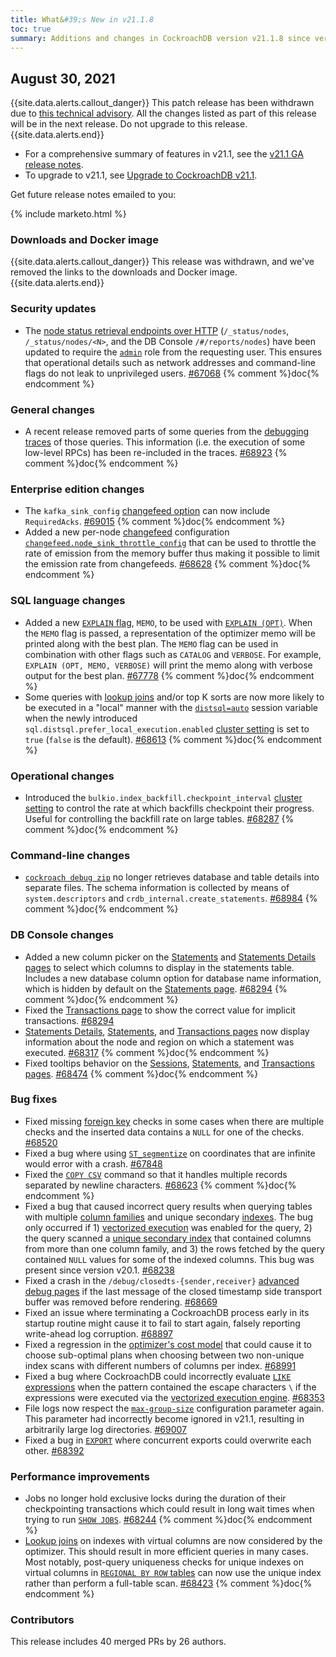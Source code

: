 ```yaml
---
title: What&#39;s New in v21.1.8
toc: true
summary: Additions and changes in CockroachDB version v21.1.8 since version v21.1.7
---
```


## August 30, 2021

{{site.data.alerts.callout_danger}}
This patch release has been withdrawn due to [this technical advisory](../advisories/a69874.html). All the changes listed as part of this release will be in the next release. Do not upgrade to this release.
{{site.data.alerts.end}}

- For a comprehensive summary of features in v21.1, see the [v21.1 GA release notes](v21.1.0.html).
- To upgrade to v21.1, see [Upgrade to CockroachDB v21.1](../v21.1/upgrade-cockroach-version.html).

Get future release notes emailed to you:

{% include marketo.html %}

### Downloads and Docker image

{{site.data.alerts.callout_danger}}
This release was withdrawn, and we've removed the links to the downloads and Docker image.
{{site.data.alerts.end}}

### Security updates

- The [node status retrieval endpoints over HTTP](../v21.1/monitoring-and-alerting.html) (`/_status/nodes`, `/_status/nodes/<N>`, and the DB Console `/#/reports/nodes`) have been updated to require the [`admin`](../v21.1/authorization.html#admin-role) role from the requesting user. This ensures that operational details such as network addresses and command-line flags do not leak to unprivileged users. [#67068][#67068] {% comment %}doc{% endcomment %}

### General changes

- A recent release removed parts of some queries from the [debugging traces](../v21.1/show-trace.html) of those queries. This information (i.e. the execution of some low-level RPCs) has been re-included in the traces. [#68923][#68923] {% comment %}doc{% endcomment %}

### Enterprise edition changes

- The `kafka_sink_config` [changefeed option](../v21.1/create-changefeed.html) can now include `RequiredAcks`. [#69015][#69015] {% comment %}doc{% endcomment %}
- Added a new per-node [changefeed](../v21.1/stream-data-out-of-cockroachdb-using-changefeeds.html) configuration [`changefeed.node_sink_throttle_config`](../v21.1/cluster-settings.html) that can be used to throttle the rate of emission from the memory buffer thus making it possible to limit the emission rate from changefeeds. [#68628][#68628] {% comment %}doc{% endcomment %}

### SQL language changes

- Added a new [`EXPLAIN` flag](../v21.1/explain.html), `MEMO`, to be used with [`EXPLAIN (OPT)`](../v21.1/explain.html#opt-option). When the `MEMO` flag is passed, a representation of the optimizer memo will be printed along with the best plan. The `MEMO` flag can be used in combination with other flags such as `CATALOG` and `VERBOSE`. For example, `EXPLAIN (OPT, MEMO, VERBOSE)` will print the memo along with verbose output for the best plan. [#67778][#67775] {% comment %}doc{% endcomment %}
- Some queries with [lookup joins](../v21.1/joins.html#lookup-joins) and/or top K sorts are now more likely to be executed in a "local" manner with the [`distsql=auto`](../v21.1/set-vars.html#parameters) session variable when the newly introduced `sql.distsql.prefer_local_execution.enabled` [cluster setting](../v21.1/cluster-settings.html) is set to `true` (`false` is the default). [#68613][#68613] {% comment %}doc{% endcomment %}

### Operational changes

- Introduced the `bulkio.index_backfill.checkpoint_interval` [cluster setting](../v21.1/cluster-settings.html) to control the rate at which backfills checkpoint their progress. Useful for controlling the backfill rate on large tables. [#68287][#68287] {% comment %}doc{% endcomment %}

### Command-line changes

- [`cockroach debug zip`](../v21.1/cockroach-debug-zip.html) no longer retrieves database and table details into separate files. The schema information is collected by means of `system.descriptors` and `crdb_internal.create_statements`. [#68984][#68984] {% comment %}doc{% endcomment %}

### DB Console changes

- Added a new column picker on the [Statements](../v21.2/ui-statements-page.html) and [Statements Details pages](../v21.1/ui-statements-page.html#statement-details-page) to select which columns to display in the statements table. Includes a new database column option for database name information, which is hidden by default on the [Statements page](../v21.2/ui-statements-page.html). [#68294][#68294] {% comment %}doc{% endcomment %}
- Fixed the [Transactions page](../v21.2/ui-transactions-page.html) to show the correct value for implicit transactions. [#68294][#68294]
- [Statements Details](../v21.1/ui-statements-page.html#statement-details-page), [Statements](../v21.2/ui-statements-page.html), and [Transactions pages](../v21.2/ui-transactions-page.html) now display information about the node and region on which a statement was executed. [#68317][#68317] {% comment %}doc{% endcomment %}
- Fixed tooltips behavior on the [Sessions](../v21.2/ui-sessions-page.html), [Statements](../v21.2/ui-statements-page.html), and [Transactions pages](../v21.2/ui-transactions-page.html). [#68474][#68474] {% comment %}doc{% endcomment %}

### Bug fixes

- Fixed missing [foreign key](../v21.1/foreign-key.html) checks in some cases when there are multiple checks and the inserted data contains a `NULL` for one of the checks. [#68520][#68520]
- Fixed a bug where using [`ST_segmentize`](../v21.1/functions-and-operators.html#spatial-functions) on coordinates that are infinite would error with a crash. [#67848][#67848]
- Fixed the [`COPY CSV`](../v21.1/copy-from.html) command so that it handles multiple records separated by newline characters. [#68623][#68623] {% comment %}doc{% endcomment %}
- Fixed a bug that caused incorrect query results when querying tables with multiple [column families](../v21.1/column-families.html) and unique secondary [indexes](../v21.1/indexes.html). The bug only occurred if 1) [vectorized execution](../v21.1/vectorized-execution.html) was enabled for the query, 2) the query scanned a [unique secondary index](../v21.1/indexes.html) that contained columns from more than one column family, and 3) the rows fetched by the query contained `NULL` values for some of the indexed columns. This bug was present since version v20.1. [#68238][#68239]
- Fixed a crash in the `/debug/closedts-{sender,receiver}` [advanced debug pages](../v21.1/ui-debug-pages.html) if the last message of the closed timestamp side transport buffer was removed before rendering. [#68669][#68669]
- Fixed an issue where terminating a CockroachDB process early in its startup routine might cause it to fail to start again, falsely reporting write-ahead log corruption. [#68897][#68897]
- Fixed a regression in the [optimizer's cost model](../v21.1/cost-based-optimizer.html) that could cause it to choose sub-optimal plans when choosing between two non-unique index scans with different numbers of columns per index. [#68991][#68991]
- Fixed a bug where CockroachDB could incorrectly evaluate [`LIKE` expressions](../v21.1/scalar-expressions.html#string-pattern-matching) when the pattern contained the escape characters `\` if the expressions were executed via the [vectorized execution engine](../v21.1/vectorized-execution.html). [#68353][#68353]
- File logs now respect the [`max-group-size`](../v21.1/configure-logs.html) configuration parameter again. This parameter had incorrectly become ignored in v21.1, resulting in arbitrarily large log directories. [#69007][#69007]
- Fixed a bug in [`EXPORT`](../v21.1/export.html) where concurrent exports could overwrite each other. [#68392][#68392]

### Performance improvements

- Jobs no longer hold exclusive locks during the duration of their checkpointing transactions which could result in long wait times when trying to run [`SHOW JOBS`](../v21.1/show-jobs.html). [#68244][#68244] {% comment %}doc{% endcomment %}
- [Lookup joins](../v21.1/joins.html#lookup-joins) on indexes with virtual columns are now considered by the optimizer. This should result in more efficient queries in many cases. Most notably, post-query uniqueness checks for unique indexes on virtual columns in [`REGIONAL BY ROW` tables](../v21.1/regional-tables.html#regional-by-row-tables) can now use the unique index rather than perform a full-table scan. [#68423][#68423] {% comment %}doc{% endcomment %}

### Contributors

This release includes 40 merged PRs by 26 authors.

[#67068]: https://github.com/cockroachdb/cockroach/pull/67068
[#67746]: https://github.com/cockroachdb/cockroach/pull/67746
[#67775]: https://github.com/cockroachdb/cockroach/pull/67775
[#67848]: https://github.com/cockroachdb/cockroach/pull/67848
[#67883]: https://github.com/cockroachdb/cockroach/pull/67883
[#68239]: https://github.com/cockroachdb/cockroach/pull/68239
[#68244]: https://github.com/cockroachdb/cockroach/pull/68244
[#68287]: https://github.com/cockroachdb/cockroach/pull/68287
[#68294]: https://github.com/cockroachdb/cockroach/pull/68294
[#68317]: https://github.com/cockroachdb/cockroach/pull/68317
[#68353]: https://github.com/cockroachdb/cockroach/pull/68353
[#68392]: https://github.com/cockroachdb/cockroach/pull/68392
[#68423]: https://github.com/cockroachdb/cockroach/pull/68423
[#68474]: https://github.com/cockroachdb/cockroach/pull/68474
[#68510]: https://github.com/cockroachdb/cockroach/pull/68510
[#68520]: https://github.com/cockroachdb/cockroach/pull/68520
[#68613]: https://github.com/cockroachdb/cockroach/pull/68613
[#68623]: https://github.com/cockroachdb/cockroach/pull/68623
[#68628]: https://github.com/cockroachdb/cockroach/pull/68628
[#68669]: https://github.com/cockroachdb/cockroach/pull/68669
[#68897]: https://github.com/cockroachdb/cockroach/pull/68897
[#68923]: https://github.com/cockroachdb/cockroach/pull/68923
[#68984]: https://github.com/cockroachdb/cockroach/pull/68984
[#68991]: https://github.com/cockroachdb/cockroach/pull/68991
[#69007]: https://github.com/cockroachdb/cockroach/pull/69007
[#69015]: https://github.com/cockroachdb/cockroach/pull/69015
